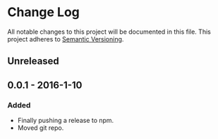 # Change Log
All notable changes to this project will be documented in this file.
This project adheres to [Semantic Versioning](http://semver.org/).

## Unreleased

## 0.0.1 - 2016-1-10
### Added
 - Finally pushing a release to npm.
 - Moved git repo.